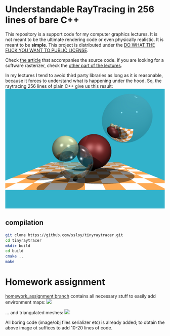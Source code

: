 # Understandable RayTracing in 256 lines of bare C++

This repository is a support code for my computer graphics lectures. It is not meant to be the ultimate rendering code or even physically realistic. It is meant to be **simple**. This project is distributed under the [DO WHAT THE FUCK YOU WANT TO PUBLIC LICENSE](https://en.wikipedia.org/wiki/WTFPL).

Check [the article](https://github.com/ssloy/tinyraytracer/wiki) that accompanies the source code.
If you are looking for a software rasterizer, check the [other part of the lectures](https://github.com/ssloy/tinyrenderer/wiki).  

In my lectures I tend to avoid third party libraries as long as it is reasonable, because it forces to understand what is happening under the hood. So, the raytracing 256 lines of plain C++ give us this result:  
![](https://raw.githubusercontent.com/ssloy/tinyraytracer/master/out.jpg)

## compilation
```sh
git clone https://github.com/ssloy/tinyraytracer.git  
cd tinyraytracer  
mkdir build  
cd build  
cmake ..  
make
```
# Homework assignment
[homework_assignment branch](https://github.com/ssloy/tinyraytracer/tree/homework_assignment) contains all necessary stuff to easily add environment maps:
![](https://raw.githubusercontent.com/ssloy/tinyraytracer/homework_assignment/out-envmap.jpg)

... and triangulated meshes:
![](https://raw.githubusercontent.com/ssloy/tinyraytracer/homework_assignment/out-envmap-duck.jpg)

All boring code (image/obj files serializer etc) is already added; to obtain the above image ot suffices to add 10-20 lines of code.
